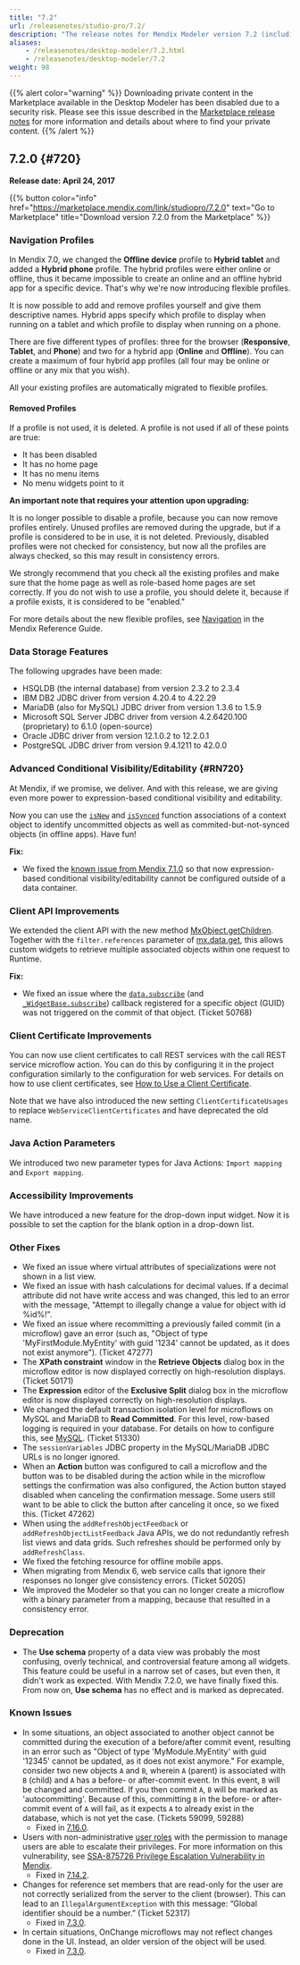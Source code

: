 ```yaml
---
title: "7.2"
url: /releasenotes/studio-pro/7.2/
description: "The release notes for Mendix Modeler version 7.2 (including all patches) with details on new features, bug fixes, and known issues."
aliases:
    - /releasenotes/desktop-modeler/7.2.html
    - /releasenotes/desktop-modeler/7.2
weight: 98
---
```


{{% alert color="warning" %}}
Downloading private content in the Marketplace available in the Desktop Modeler has been disabled due to a security risk. Please see this issue described in the [Marketplace release notes](/releasenotes/marketplace/#private-fix) for more information and details about where to find your private content.
{{% /alert %}}

## 7.2.0 {#720}

**Release date: April 24, 2017**

{{% button color="info" href="https://marketplace.mendix.com/link/studiopro/7.2.0" text="Go to Marketplace" title="Download version 7.2.0 from the Marketplace" %}}

### Navigation Profiles

In Mendix 7.0, we changed the **Offline device** profile to **Hybrid tablet** and added a **Hybrid phone** profile. The hybrid profiles were either online or offline, thus it became impossible to create an online and an offline hybrid app for a specific device. That's why we're now introducing flexible profiles.

It is now possible to add and remove profiles yourself and give them descriptive names. Hybrid apps specify which profile to display when running on a tablet and which profile to display when running on a phone.

There are five different types of profiles: three for the browser (**Responsive**, **Tablet**, and **Phone**) and two for a hybrid app (**Online** and **Offline**). You can create a maximum of four hybrid app profiles (all four may be online or offline or any mix that you wish).

All your existing profiles are automatically migrated to flexible profiles.

#### Removed Profiles

If a profile is not used, it is deleted. A profile is not used if all of these points are true:

* It has been disabled
* It has no home page
* It has no menu items
* No menu widgets point to it

**An important note that requires your attention upon upgrading:**

It is no longer possible to disable a profile, because you can now remove profiles entirely. Unused profiles are removed during the upgrade, but if a profile is considered to be in use, it is not deleted. Previously, disabled profiles were not checked for consistency, but now all the profiles are always checked, so this may result in consistency errors.

We strongly recommend that you check all the existing profiles and make sure that the home page as well as role-based home pages are set correctly. If you do not wish to use a profile, you should delete it, because if a profile exists, it is considered to be "enabled."

For more details about the new flexible profiles, see [Navigation](/refguide7/navigation/) in the Mendix Reference Guide.

### Data Storage Features

The following upgrades have been made:

* HSQLDB (the internal database) from version 2.3.2 to 2.3.4
* IBM DB2 JDBC driver from version 4.20.4 to 4.22.29
* MariaDB (also for MySQL) JDBC driver from version 1.3.6 to 1.5.9
* Microsoft SQL Server JDBC driver from version 4.2.6420.100 (proprietary) to 6.1.0 (open-source)
* Oracle JDBC driver from version 12.1.0.2 to 12.2.0.1
* PostgreSQL JDBC driver from version 9.4.1211 to 42.0.0

### Advanced Conditional Visibility/Editability {#RN720}

At Mendix, if we promise, we deliver. And with this release, we are giving even more power to expression-based conditional visibility and editability.

Now you can use the [`isNew`](/refguide7/special-checks/#new) and [`isSynced`](/refguide7/special-checks/#synced) function associations of a context object to identify uncommitted objects as well as commited-but-not-synced objects (in offline apps). Have fun!

**Fix:**

* We fixed the [known issue from Mendix 7.1.0](/releasenotes/studio-pro/7.1/#KI710) so that now expression-based conditional visibility/editability cannot be configured outside of a data container.

### Client API Improvements

We extended the client API with the new method [MxObject.getChildren](https://apidocs.rnd.mendix.com/7/client/mendix_lib_MxObject.html#getChildren). Together with the `filter.references` parameter of [mx.data.get](https://apidocs.rnd.mendix.com/7/client/mx.data.html#.get), this allows custom widgets to retrieve multiple associated objects within one request to Runtime.

**Fix:**

* We fixed an issue where the [`data.subscribe`](https://apidocs.rnd.mendix.com/7/client/mx.data.html#.subscribe) (and [`_WidgetBase.subscribe`](https://apidocs.rnd.mendix.com/7/client/mxui_widget__WidgetBase.html#subscribe)) callback registered for a specific object (GUID) was not triggered on the commit of that object. (Ticket 50768)

### Client Certificate Improvements

You can now use client certificates to call REST services with the call REST service microflow action. You can do this by configuring it in the project configuration similarly to the configuration for web services. For details on how to use client certificates, see [How to Use a Client Certificate](/howto7/integration/use-a-client-certificate/).

Note that we have also introduced the new setting `ClientCertificateUsages` to replace `WebServiceClientCertificates` and have deprecated the old name.

### Java Action Parameters

We introduced two new parameter types for Java Actions: `Import mapping` and `Export mapping`.

### Accessibility Improvements

We have introduced a new feature for the drop-down input widget. Now it is possible to set the caption for the blank option in a drop-down list.

### Other Fixes

* We fixed an issue where virtual attributes of specializations were not shown in a list view.
* We fixed an issue with hash calculations for decimal values. If a decimal attribute did not have write access and was changed, this led to an error with the message, "Attempt to illegally change a value for object with id %id%!".
* We fixed an issue where recommitting a previously failed commit (in a microflow) gave an error (such as, "Object of type 'MyFirstModule.MyEntity' with guid '1234' cannot be updated, as it does not exist anymore"). (Ticket 47277)
* The **XPath constraint** window in the **Retrieve Objects** dialog box in the microflow editor is now displayed correctly on high-resolution displays. (Ticket 50171)
* The **Expression** editor of the **Exclusive Split** dialog box in the microflow editor is now displayed correctly on high-resolution displays.
* We changed the default transaction isolation level for microflows on MySQL and MariaDB to **Read Committed**. For this level, row-based logging is required in your database. For details on how to configure this, see [MySQL](/refguide7/mysql/). (Ticket 51330)
* The `sessionVariables` JDBC property in the MySQL/MariaDB JDBC URLs is no longer ignored.
* When an **Action** button was configured to call a microflow and the button was to be disabled during the action while in the microflow settings the confirmation was also configured, the Action button stayed disabled when canceling the confirmation message. Some users still want to be able to click the button after canceling it once, so we fixed this. (Ticket 47262)
* When using the `addRefreshObjectFeedback` or `addRefreshObjectListFeedback` Java APIs, we do not redundantly refresh list views and data grids. Such refreshes should be performed only by `addRefreshClass`.
* We fixed the fetching resource for offline mobile apps.
* When migrating from Mendix 6, web service calls that ignore their responses no longer give consistency errors. (Ticket 50205)
* We improved the Modeler so that you can no longer create a microflow with a binary parameter from a mapping, because that resulted in a consistency error.

### Deprecation

* The **Use schema** property of a data view was probably the most confusing, overly technical, and controversial feature among all widgets. This feature could be useful in a narrow set of cases, but even then, it didn't work as expected. With Mendix 7.2.0, we have finally fixed this. From now on, **Use schema** has no effect and is marked as deprecated.

### Known Issues

* In some situations, an object associated to another object cannot be committed during the execution of a before/after commit event, resulting in an error such as "Object of type 'MyModule.MyEntity' with guid '12345' cannot be updated, as it does not exist anymore." For example, consider two new objects `A` and `B`, wherein `A` (parent) is associated with `B` (child) and `A` has a before- or after-commit event. In this event, `B` will be changed and committed. If you then commit `A`, `B` will be marked as 'autocommitting'. Because of this, committing `B` in the before- or after-commit event of `A` will fail, as it expects `A` to already exist in the database, which is not yet the case. (Tickets 59099, 59288)
    * Fixed in [7.16.0](/releasenotes/studio-pro/7.16/#59099).
* Users with non-administrative [user roles](/refguide/user-roles/) with the permission to manage users are able to escalate their privileges. For more information on this vulnerability, see [SSA-875726 Privilege Escalation Vulnerability in Mendix](https://new.siemens.com/global/en/products/services/cert.html#SecurityPublications).
    * Fixed in [7.14.2](/releasenotes/studio-pro/7.14/#875726).
* Changes for reference set members that are read-only for the user are not correctly serialized from the server to the client (browser). This can lead to an `IllegalArgumentException` with this message: “Global identifier should be a number.” (Ticket 52317)
    * Fixed in [7.3.0](/releasenotes/studio-pro/7.3/#RN730).
* In certain situations, OnChange microflows may not reflect changes done in the UI. Instead, an older version of the object will be used.
    * Fixed in [7.3.0](/releasenotes/studio-pro/7.3/).
